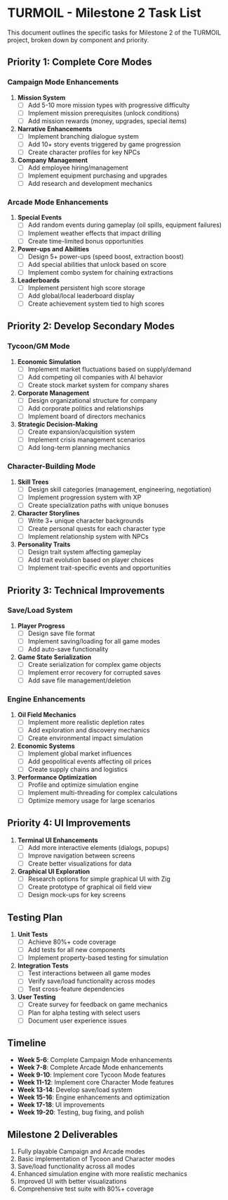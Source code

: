 # TURMOIL - Milestone 2 Task List

This document outlines the specific tasks for Milestone 2 of the TURMOIL project, broken down by component and priority.

## Priority 1: Complete Core Modes

### Campaign Mode Enhancements

1. **Mission System**
   - [ ] Add 5-10 more mission types with progressive difficulty
   - [ ] Implement mission prerequisites (unlock conditions)
   - [ ] Add mission rewards (money, upgrades, special items)

2. **Narrative Enhancements**
   - [ ] Implement branching dialogue system
   - [ ] Add 10+ story events triggered by game progression
   - [ ] Create character profiles for key NPCs

3. **Company Management**
   - [ ] Add employee hiring/management
   - [ ] Implement equipment purchasing and upgrades
   - [ ] Add research and development mechanics

### Arcade Mode Enhancements

1. **Special Events**
   - [ ] Add random events during gameplay (oil spills, equipment failures)
   - [ ] Implement weather effects that impact drilling
   - [ ] Create time-limited bonus opportunities

2. **Power-ups and Abilities**
   - [ ] Design 5+ power-ups (speed boost, extraction boost)
   - [ ] Add special abilities that unlock based on score
   - [ ] Implement combo system for chaining extractions

3. **Leaderboards**
   - [ ] Implement persistent high score storage
   - [ ] Add global/local leaderboard display
   - [ ] Create achievement system tied to high scores

## Priority 2: Develop Secondary Modes

### Tycoon/GM Mode

1. **Economic Simulation**
   - [ ] Implement market fluctuations based on supply/demand
   - [ ] Add competing oil companies with AI behavior
   - [ ] Create stock market system for company shares

2. **Corporate Management**
   - [ ] Design organizational structure for company
   - [ ] Add corporate politics and relationships
   - [ ] Implement board of directors mechanics

3. **Strategic Decision-Making**
   - [ ] Create expansion/acquisition system
   - [ ] Implement crisis management scenarios
   - [ ] Add long-term planning mechanics

### Character-Building Mode

1. **Skill Trees**
   - [ ] Design skill categories (management, engineering, negotiation)
   - [ ] Implement progression system with XP
   - [ ] Create specialization paths with unique bonuses

2. **Character Storylines**
   - [ ] Write 3+ unique character backgrounds
   - [ ] Create personal quests for each character type
   - [ ] Implement relationship system with NPCs

3. **Personality Traits**
   - [ ] Design trait system affecting gameplay
   - [ ] Add trait evolution based on player choices
   - [ ] Implement trait-specific events and opportunities

## Priority 3: Technical Improvements

### Save/Load System

1. **Player Progress**
   - [ ] Design save file format
   - [ ] Implement saving/loading for all game modes
   - [ ] Add auto-save functionality

2. **Game State Serialization**
   - [ ] Create serialization for complex game objects
   - [ ] Implement error recovery for corrupted saves
   - [ ] Add save file management/deletion

### Engine Enhancements

1. **Oil Field Mechanics**
   - [ ] Implement more realistic depletion rates
   - [ ] Add exploration and discovery mechanics
   - [ ] Create environmental impact simulation

2. **Economic Systems**
   - [ ] Implement global market influences
   - [ ] Add geopolitical events affecting oil prices
   - [ ] Create supply chains and logistics

3. **Performance Optimization**
   - [ ] Profile and optimize simulation engine
   - [ ] Implement multi-threading for complex calculations
   - [ ] Optimize memory usage for large scenarios

## Priority 4: UI Improvements

1. **Terminal UI Enhancements**
   - [ ] Add more interactive elements (dialogs, popups)
   - [ ] Improve navigation between screens
   - [ ] Create better visualizations for data

2. **Graphical UI Exploration**
   - [ ] Research options for simple graphical UI with Zig
   - [ ] Create prototype of graphical oil field view
   - [ ] Design mock-ups for key screens

## Testing Plan

1. **Unit Tests**
   - [ ] Achieve 80%+ code coverage
   - [ ] Add tests for all new components
   - [ ] Implement property-based testing for simulation

2. **Integration Tests**
   - [ ] Test interactions between all game modes
   - [ ] Verify save/load functionality across modes
   - [ ] Test cross-feature dependencies

3. **User Testing**
   - [ ] Create survey for feedback on game mechanics
   - [ ] Plan for alpha testing with select users
   - [ ] Document user experience issues

## Timeline

- **Week 5-6**: Complete Campaign Mode enhancements
- **Week 7-8**: Complete Arcade Mode enhancements
- **Week 9-10**: Implement core Tycoon Mode features
- **Week 11-12**: Implement core Character Mode features
- **Week 13-14**: Develop save/load system
- **Week 15-16**: Engine enhancements and optimization
- **Week 17-18**: UI improvements
- **Week 19-20**: Testing, bug fixing, and polish

## Milestone 2 Deliverables

1. Fully playable Campaign and Arcade modes
2. Basic implementation of Tycoon and Character modes
3. Save/load functionality across all modes
4. Enhanced simulation engine with more realistic mechanics
5. Improved UI with better visualizations
6. Comprehensive test suite with 80%+ coverage 